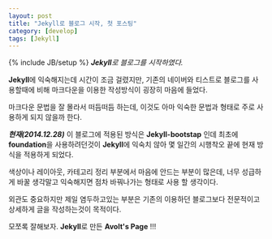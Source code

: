 ```yaml
---
layout: post
title: "Jekyll로 블로그 시작, 첫 포스팅"
category: [develop]
tags: [Jekyll]
---
```

{% include JB/setup %}
***Jekyll**로 블로그를 시작하였다.*  

**Jekyll**에 익숙해지는데 시간이 조금 걸렸지만, 기존의 네이버와 티스트로 블로그를 사용할때에 비해 마크다운을 이용한 작성방식이 굉장히 마음에 들었다.  

마크다운 문법을 잘 몰라서 떠듬떠듬 하는데, 이것도 아마 익숙한 문법과 형태로 주로 사용하게 되지 않을까 한다.  

___현재(2014.12.28)___ 이 블로그에 적용된 방식은 **Jekyll-bootstap** 인데 최초에 **foundation**을 사용하려던것이 **Jekyll**에 익숙치 않아 몇 일간의 시행착오 끝에 현재 방식을 적용하게 되었다.   

색상이나 레이아웃, 카테고리 정리 부분에서 마음에 안드는 부분이 많은데, 너무 성급하게 바꿀 생각말고 익숙해지면 점차 바꿔나가는 형태로 사용 할 생각이다.  

외관도 중요하지만 제일 염두하고있는 부분은 기존의 이용하던 블로그보다 전문적이고 상세하게 글을 작성하는것이 목적이다.

모쪼록 잘해보자. **Jekyll**로 만든 **Avolt's Page** !!! 







